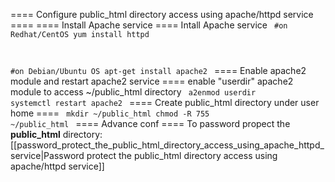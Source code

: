 ==== Configure public_html directory access using apache/httpd service ====
==== Install Apache service ====
Intall Apache service
<code>
#on Redhat/CentOS
yum install httpd

#on Debian/Ubuntu OS
apt-get install apache2
</code>
==== Enable apache2 module and restart apache2 service ====
enable "userdir" apache2 module to access ~/public_html directory
<code>
a2enmod userdir
systemctl restart apache2
</code>
==== Create public_html directory under user home ====
<code>
mkdir ~/public_html
chmod -R 755 ~/public_html
</code>
==== Advance conf ====
To password propect the **public_html** directory: [[password_protect_the_public_html_directory_access_using_apache_httpd_service|Password protect the public_html directory access using apache/httpd service]]